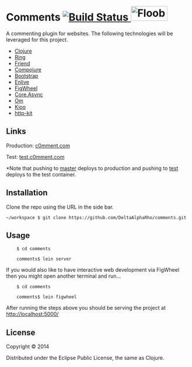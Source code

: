 # Comments [![Build Status](https://semaphoreapp.com/api/v1/projects/5a7b5072-d324-46d3-9994-0b265cbdf054/251633/badge.png)](https://semaphoreapp.com/deltaalpharho/comments)<a href="https://floobits.com/DeltaAlphaRho/comments/redirect"> <img alt="Floobits status" width="100" height="40" src="https://floobits.com/DeltaAlphaRho/comments.png" /> </a>

A commenting plugin for websites. The following technologies will be leveraged for this project.

* [Clojure](http://clojure.org/)
* [Ring](https://github.com/ring-clojure/ring/wiki)
* [Friend](https://github.com/cemerick/friend)
* [Compojure](https://github.com/weavejester/compojure/wiki)
* [Bootstrap](http://getbootstrap.com/getting-started/ )
* [Enlive](https://github.com/cgrand/enlive/wiki/_pages)
* [FigWheel](https://github.com/bhauman/lein-figwheel)
* [Core.Async](https://github.com/clojure/core.async)
* [Om](https://github.com/swannodette/om)
* [Kioo](https://github.com/ckirkendall/kioo)
* [http-kit](http://http-kit.org/)

## Links

Production: [c0mment.com](http://c0mment.com)

Test: [test.c0mment.com](http://test.c0mment.com)

*Note that pushing to [master](https://github.com/DeltaAlphaRho/comments/tree/master) deploys to production and pushing to [test](https://github.com/DeltaAlphaRho/comments/tree/test) deploys to the test container.

## Installation

Clone the repo using the URL in the side bar.
```
~/workspace $ git clone https://github.com/DeltaAlphaRho/comments.git
```

## Usage

```
    $ cd comments
        
    comments$ lein server

```

If you would also like to have interactive web development via FigWheel then you might open another terminal and run...

```
    $ cd comments

    comments$ lein figwheel
```


After running the steps above you should be serving the project at [http://localhost:5000/](http:localhost:5000/)

## License

Copyright © 2014

Distributed under the Eclipse Public License, the same as Clojure.
